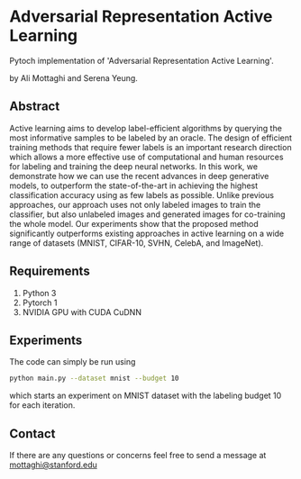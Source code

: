 # Adversarial Representation Active Learning

Pytoch implementation of 'Adversarial Representation Active Learning'.

by Ali Mottaghi and Serena Yeung.


## Abstract
Active learning aims to develop label-efficient algorithms by querying the most informative samples to be labeled by an oracle. The design of efficient training methods that require fewer labels is an important research direction  which allows a more effective use of computational and human resources for labeling and training the deep neural networks. In this work, we demonstrate how we can use the recent advances in deep generative models, to outperform the state-of-the-art in achieving the highest classification accuracy using as few labels as possible. Unlike previous approaches, our approach uses not only labeled images to train the classifier, but also unlabeled images and generated images for co-training the whole model. Our experiments show that the proposed method significantly outperforms existing approaches in active learning on a wide range of datasets (MNIST, CIFAR-10, SVHN, CelebA, and ImageNet). 


## Requirements
1. Python 3
2. Pytorch 1
3. NVIDIA GPU with CUDA CuDNN


## Experiments
The code can simply be run using
```bash
python main.py --dataset mnist --budget 10
```
which starts an experiment on MNIST dataset with the labeling budget 10 for each iteration.


## Contact
If there are any questions or concerns feel free to send a message at mottaghi@stanford.edu

